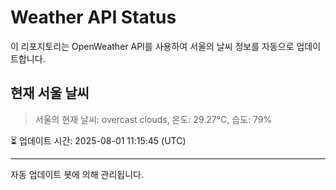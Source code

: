 
# Weather API Status

이 리포지토리는 OpenWeather API를 사용하여 서울의 날씨 정보를 자동으로 업데이트합니다.

## 현재 서울 날씨
> 서울의 현재 날씨: overcast clouds, 온도: 29.27°C, 습도: 79%

⏳ 업데이트 시간: 2025-08-01 11:15:45 (UTC)

---
자동 업데이트 봇에 의해 관리됩니다.
